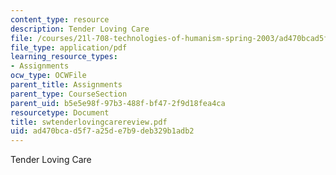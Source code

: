 ```yaml
---
content_type: resource
description: Tender Loving Care
file: /courses/21l-708-technologies-of-humanism-spring-2003/ad470bcad5f7a25de7b9deb329b1adb2_swtenderlovingcarereview.pdf
file_type: application/pdf
learning_resource_types:
- Assignments
ocw_type: OCWFile
parent_title: Assignments
parent_type: CourseSection
parent_uid: b5e5e98f-97b3-488f-bf47-2f9d18fea4ca
resourcetype: Document
title: swtenderlovingcarereview.pdf
uid: ad470bca-d5f7-a25d-e7b9-deb329b1adb2
---
```

Tender Loving Care

